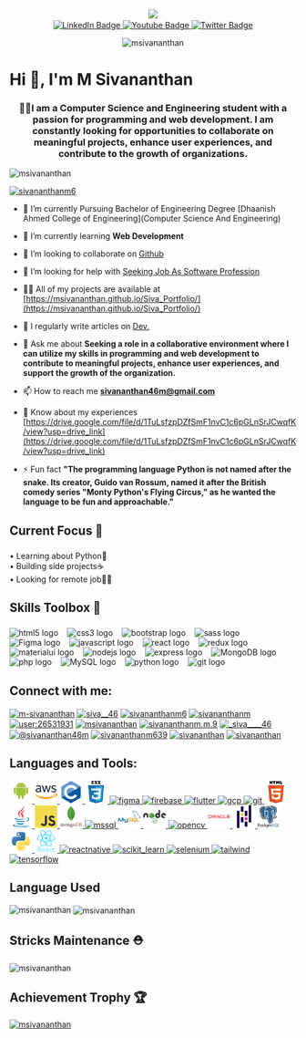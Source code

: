 <div id="header" align="center">
  <img src="https://media.giphy.com/media/M9gbBd9nbDrOTu1Mqx/giphy.gif" width="100"/>
</div>
<div id="badges"align="center">
  <a href="www.linkedin.com/in/sivananthanm">
    <img src="https://img.shields.io/badge/LinkedIn-blue?style=for-the-badge&logo=linkedin&logoColor=white" alt="LinkedIn Badge"/>
  </a>
  <a href="https://www.instagram.com/_siva____46/?hl=en">
    <img src="https://img.shields.io/badge/Instagram-red?style=for-the-badge&logo=instagram&logoColor=white" alt="Youtube Badge"/>
  </a>
  <a href="https://x.com/SivananthanM6">
    <img src="https://img.shields.io/badge/Twitter-blue?style=for-the-badge&logo=x&logoColor=white" alt="Twitter Badge"/>
  </a>
</div>
<p align="center"> <img src="https://komarev.com/ghpvc/?username=msivananthan&label=Profile%20views&color=0e75b6&style=flat" alt="msivananthan" /> </p>


<h1>Hi 👋, I'm M Sivananthan</h1>
<h3 align="center">👨‍💻I am a Computer Science and Engineering student with a passion for programming and web development. I am constantly looking for opportunities to collaborate on meaningful projects, enhance user experiences, and contribute to the growth of organizations.</h3>

<p align="left"> <img src="https://komarev.com/ghpvc/?username=msivananthan&label=Profile%20views&color=0e75b6&style=flat" alt="msivananthan" /> </p>


<p align="left"> <a href="https://twitter.com/sivananthanm6" target="blank"><img src="https://img.shields.io/twitter/follow/sivananthanm6?logo=twitter&style=for-the-badge" alt="sivananthanm6" /></a> </p>


- 🔭 I’m currently Pursuing Bachelor of Engineering Degree [Dhaanish Ahmed College of Engineering](Computer Science And Engineering)

- 🌱 I’m currently learning **Web Development**

- 👯 I’m looking to collaborate on [Github](https://msivananthan.github.io/Siva_Portfolio/)

- 🤝 I’m looking for help with [Seeking Job As Software Profession](https://msivananthan.github.io/Siva_Portfolio/)

- 👨‍💻 All of my projects are available at [https://msivananthan.github.io/Siva_Portfolio/](https://msivananthan.github.io/Siva_Portfolio/)

- 📝 I regularly write articles on [Dev.](Dev.)

- 💬 Ask me about **Seeking a role in a collaborative environment where I can utilize my skills in programming and web development to contribute to meaningful projects, enhance user experiences, and support the growth of the organization.**

- 📫 How to reach me **sivananthan46m@gmail.com**

- 📄 Know about my experiences [https://drive.google.com/file/d/1TuLsfzpDZfSmF1nvC1c6pGLnSrJCwqfK/view?usp=drive_link](https://drive.google.com/file/d/1TuLsfzpDZfSmF1nvC1c6pGLnSrJCwqfK/view?usp=drive_link)

- ⚡ Fun fact **"The programming language Python is not named after the snake. Its creator, Guido van Rossum, named it after the British comedy series "Monty Python's Flying Circus," as he wanted the language to be fun and approachable."**




<h2 align="left">Current Focus 📖</h2>

###

<p align="left">• Learning about Python🐍<br>• Building side projects☕<br>• Looking for remote job👨‍💻</p>

###
<h2 align="left">Skills Toolbox 🔨</h2>

###

<div align="left">
  <img src="https://cdn.jsdelivr.net/gh/devicons/devicon/icons/html5/html5-original.svg" height="36" alt="html5 logo"  />
  <img width="8" />
  <img src="https://cdn.jsdelivr.net/gh/devicons/devicon/icons/css3/css3-original.svg" height="36" alt="css3 logo"  />
  <img width="8" />
  <img src="https://skillicons.dev/icons?i=bootstrap" height="36" alt="bootstrap logo"  />
  <img width="8" />
  <img src="https://skillicons.dev/icons?i=sass" height="36" alt="sass logo"  />
  <img width="8" />
  <img src="https://skillicons.dev/icons?i=figma" height="36" alt="Figma logo"  />
  <img width="8" />
  <img src="https://skillicons.dev/icons?i=js" height="36" alt="javascript logo"  />
  <img width="8" />
  <img src="https://skillicons.dev/icons?i=react" height="36" alt="react logo"  />
  <img width="8" />
  <img src="https://skillicons.dev/icons?i=redux" height="36" alt="redux logo"  />
  <img width="8" />
  <img src="https://skillicons.dev/icons?i=materialui" height="36" alt="materialui logo"  />
  <img width="8" />
  <img src="https://skillicons.dev/icons?i=nodejs" height="36" alt="nodejs logo"  />
  <img width="8" />
  <img src="https://skillicons.dev/icons?i=express" height="36" alt="express logo"  />
  <img width="8" />
  <img src="https://skillicons.dev/icons?i=mongodb" height="36" alt="MongoDB logo"  />
  <img width="8" />
  <img src="https://skillicons.dev/icons?i=php" height="36" alt="php logo"  />
  <img width="8" />
  <img src="https://skillicons.dev/icons?i=mysql" height="36" alt="MySQL logo"  />
  <img width="8" />
  <img src="https://skillicons.dev/icons?i=py" height="36" alt="python logo"  />
  <img width="8" />
  <img src="https://skillicons.dev/icons?i=git" height="36" alt="git logo"  />
</div>


<h2 align="left">Connect with me:</h2>

<p align="left">
<a href="https://codepen.io/m-sivananthan" target="blank"><img align="center" src="https://raw.githubusercontent.com/rahuldkjain/github-profile-readme-generator/master/src/images/icons/Social/codepen.svg" alt="m-sivananthan" height="30" width="40" /></a>
<a href="https://dev.to/siva__46" target="blank"><img align="center" src="https://raw.githubusercontent.com/rahuldkjain/github-profile-readme-generator/master/src/images/icons/Social/devto.svg" alt="siva__46" height="30" width="40" /></a>
<a href="https://twitter.com/sivananthanm6" target="blank"><img align="center" src="https://raw.githubusercontent.com/rahuldkjain/github-profile-readme-generator/master/src/images/icons/Social/twitter.svg" alt="sivananthanm6" height="30" width="40" /></a>
<a href="https://linkedin.com/in/sivananthanm" target="blank"><img align="center" src="https://raw.githubusercontent.com/rahuldkjain/github-profile-readme-generator/master/src/images/icons/Social/linked-in-alt.svg" alt="sivananthanm" height="30" width="40" /></a>
<a href="https://stackoverflow.com/users/user:26531931" target="blank"><img align="center" src="https://raw.githubusercontent.com/rahuldkjain/github-profile-readme-generator/master/src/images/icons/Social/stack-overflow.svg" alt="user:26531931" height="30" width="40" /></a>
<a href="https://kaggle.com/msivananthan" target="blank"><img align="center" src="https://raw.githubusercontent.com/rahuldkjain/github-profile-readme-generator/master/src/images/icons/Social/kaggle.svg" alt="msivananthan" height="30" width="40" /></a>
<a href="https://fb.com/sivananthanm.m.9" target="blank"><img align="center" src="https://raw.githubusercontent.com/rahuldkjain/github-profile-readme-generator/master/src/images/icons/Social/facebook.svg" alt="sivananthanm.m.9" height="30" width="40" /></a>
<a href="https://instagram.com/_siva____46" target="blank"><img align="center" src="https://raw.githubusercontent.com/rahuldkjain/github-profile-readme-generator/master/src/images/icons/Social/instagram.svg" alt="_siva____46" height="30" width="40" /></a>
<a href="https://medium.com/@sivananthan46m" target="blank"><img align="center" src="https://raw.githubusercontent.com/rahuldkjain/github-profile-readme-generator/master/src/images/icons/Social/medium.svg" alt="@sivananthan46m" height="30" width="40" /></a>
<a href="https://www.youtube.com/c/sivananthanm639" target="blank"><img align="center" src="https://raw.githubusercontent.com/rahuldkjain/github-profile-readme-generator/master/src/images/icons/Social/youtube.svg" alt="sivananthanm639" height="30" width="40" /></a>
<a href="https://www.hackerrank.com/sivananthan" target="blank"><img align="center" src="https://raw.githubusercontent.com/rahuldkjain/github-profile-readme-generator/master/src/images/icons/Social/hackerrank.svg" alt="sivananthan" height="30" width="40" /></a>
<a href="https://www.leetcode.com/sivananthan" target="blank"><img align="center" src="https://raw.githubusercontent.com/rahuldkjain/github-profile-readme-generator/master/src/images/icons/Social/leet-code.svg" alt="sivananthan" height="30" width="40" /></a>
</p>

<h2 align="left">Languages and Tools:</h2>

<p align="left"> <a href="https://developer.android.com" target="_blank" rel="noreferrer"> <img src="https://raw.githubusercontent.com/devicons/devicon/master/icons/android/android-original-wordmark.svg" alt="android" width="40" height="40"/> </a> <a href="https://aws.amazon.com" target="_blank" rel="noreferrer"> <img src="https://raw.githubusercontent.com/devicons/devicon/master/icons/amazonwebservices/amazonwebservices-original-wordmark.svg" alt="aws" width="40" height="40"/> </a> <a href="https://www.cprogramming.com/" target="_blank" rel="noreferrer"> <img src="https://raw.githubusercontent.com/devicons/devicon/master/icons/c/c-original.svg" alt="c" width="40" height="40"/> </a> <a href="https://www.w3schools.com/css/" target="_blank" rel="noreferrer"> <img src="https://raw.githubusercontent.com/devicons/devicon/master/icons/css3/css3-original-wordmark.svg" alt="css3" width="40" height="40"/> </a> <a href="https://www.figma.com/" target="_blank" rel="noreferrer"> <img src="https://www.vectorlogo.zone/logos/figma/figma-icon.svg" alt="figma" width="40" height="40"/> </a> <a href="https://firebase.google.com/" target="_blank" rel="noreferrer"> <img src="https://www.vectorlogo.zone/logos/firebase/firebase-icon.svg" alt="firebase" width="40" height="40"/> </a> <a href="https://flutter.dev" target="_blank" rel="noreferrer"> <img src="https://www.vectorlogo.zone/logos/flutterio/flutterio-icon.svg" alt="flutter" width="40" height="40"/> </a> <a href="https://cloud.google.com" target="_blank" rel="noreferrer"> <img src="https://www.vectorlogo.zone/logos/google_cloud/google_cloud-icon.svg" alt="gcp" width="40" height="40"/> </a> <a href="https://git-scm.com/" target="_blank" rel="noreferrer"> <img src="https://www.vectorlogo.zone/logos/git-scm/git-scm-icon.svg" alt="git" width="40" height="40"/> </a> <a href="https://www.w3.org/html/" target="_blank" rel="noreferrer"> <img src="https://raw.githubusercontent.com/devicons/devicon/master/icons/html5/html5-original-wordmark.svg" alt="html5" width="40" height="40"/> </a> <a href="https://www.java.com" target="_blank" rel="noreferrer"> <img src="https://raw.githubusercontent.com/devicons/devicon/master/icons/java/java-original.svg" alt="java" width="40" height="40"/> </a> <a href="https://developer.mozilla.org/en-US/docs/Web/JavaScript" target="_blank" rel="noreferrer"> <img src="https://raw.githubusercontent.com/devicons/devicon/master/icons/javascript/javascript-original.svg" alt="javascript" width="40" height="40"/> </a> <a href="https://www.mongodb.com/" target="_blank" rel="noreferrer"> <img src="https://raw.githubusercontent.com/devicons/devicon/master/icons/mongodb/mongodb-original-wordmark.svg" alt="mongodb" width="40" height="40"/> </a> <a href="https://www.microsoft.com/en-us/sql-server" target="_blank" rel="noreferrer"> <img src="https://www.svgrepo.com/show/303229/microsoft-sql-server-logo.svg" alt="mssql" width="40" height="40"/> </a> <a href="https://www.mysql.com/" target="_blank" rel="noreferrer"> <img src="https://raw.githubusercontent.com/devicons/devicon/master/icons/mysql/mysql-original-wordmark.svg" alt="mysql" width="40" height="40"/> </a> <a href="https://nodejs.org" target="_blank" rel="noreferrer"> <img src="https://raw.githubusercontent.com/devicons/devicon/master/icons/nodejs/nodejs-original-wordmark.svg" alt="nodejs" width="40" height="40"/> </a> <a href="https://opencv.org/" target="_blank" rel="noreferrer"> <img src="https://www.vectorlogo.zone/logos/opencv/opencv-icon.svg" alt="opencv" width="40" height="40"/> </a> <a href="https://www.oracle.com/" target="_blank" rel="noreferrer"> <img src="https://raw.githubusercontent.com/devicons/devicon/master/icons/oracle/oracle-original.svg" alt="oracle" width="40" height="40"/> </a> <a href="https://pandas.pydata.org/" target="_blank" rel="noreferrer"> <img src="https://raw.githubusercontent.com/devicons/devicon/2ae2a900d2f041da66e950e4d48052658d850630/icons/pandas/pandas-original.svg" alt="pandas" width="40" height="40"/> </a> <a href="https://www.postgresql.org" target="_blank" rel="noreferrer"> <img src="https://raw.githubusercontent.com/devicons/devicon/master/icons/postgresql/postgresql-original-wordmark.svg" alt="postgresql" width="40" height="40"/> </a> <a href="https://www.python.org" target="_blank" rel="noreferrer"> <img src="https://raw.githubusercontent.com/devicons/devicon/master/icons/python/python-original.svg" alt="python" width="40" height="40"/> </a> <a href="https://reactjs.org/" target="_blank" rel="noreferrer"> <img src="https://raw.githubusercontent.com/devicons/devicon/master/icons/react/react-original-wordmark.svg" alt="react" width="40" height="40"/> </a> <a href="https://reactnative.dev/" target="_blank" rel="noreferrer"> <img src="https://reactnative.dev/img/header_logo.svg" alt="reactnative" width="40" height="40"/> </a> <a href="https://scikit-learn.org/" target="_blank" rel="noreferrer"> <img src="https://upload.wikimedia.org/wikipedia/commons/0/05/Scikit_learn_logo_small.svg" alt="scikit_learn" width="40" height="40"/> </a> <a href="https://www.selenium.dev" target="_blank" rel="noreferrer"> <img src="https://raw.githubusercontent.com/detain/svg-logos/780f25886640cef088af994181646db2f6b1a3f8/svg/selenium-logo.svg" alt="selenium" width="40" height="40"/> </a> <a href="https://tailwindcss.com/" target="_blank" rel="noreferrer"> <img src="https://www.vectorlogo.zone/logos/tailwindcss/tailwindcss-icon.svg" alt="tailwind" width="40" height="40"/> </a> <a href="https://www.tensorflow.org" target="_blank" rel="noreferrer"> <img src="https://www.vectorlogo.zone/logos/tensorflow/tensorflow-icon.svg" alt="tensorflow" width="40" height="40"/> </a> </p>
<h2 align="left">Language Used</h2>

<p><img align="left" src="https://github-readme-stats.vercel.app/api/top-langs?username=msivananthan&show_icons=true&locale=en&layout=compact" alt="msivananthan" /></p>

<p>&nbsp;<img align="center" src="https://github-readme-stats.vercel.app/api?username=msivananthan&show_icons=true&locale=en" alt="msivananthan" /></p>
<h2 align="left">Stricks Maintenance ⛑ </h2>

<p><img align="center" src="https://github-readme-streak-stats.herokuapp.com/?user=msivananthan&" alt="msivananthan" /></p>
<h2 align="left">Achievement Trophy 🏆</h2>

<p align="left"> <a href="https://github.com/ryo-ma/github-profile-trophy"><img src="https://github-profile-trophy.vercel.app/?username=msivananthan" alt="msivananthan" /></a> </p>

